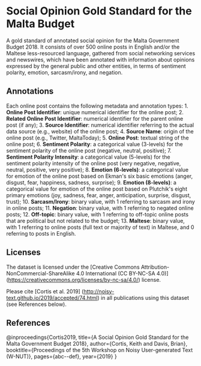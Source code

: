 # Social Opinion Gold Standard for the Malta Budget
A gold standard of annotated social opinion for the Malta Government Budget 2018. It consists of over 500 online posts in English and/or the Maltese less-resourced language, gathered from social networking services and newswires, which have been annotated with information about opinions expressed by the general public and other entities, in terms of sentiment polarity, emotion, sarcasm/irony, and negation.

## Annotations
Each online post contains the following metadata and annotation types:
	1. **Online Post Identifier**: unique numerical identifier for the online post;
	2. **Related Online Post Identifier**: numerical identifier for the parent online post (if any);
	3. **Source Identifier**: numerical identifier referring to the actual data source (e.g., website) of the online post; 
  4. **Source Name**: origin of the online post (e.g., Twitter, MaltaToday); 
	5. **Online Post**: textual string of the online post;
	6. **Sentiment Polarity**: a categorical value (3-levels) for the sentiment polarity of the online post (negative, neutral, positive);
	7. **Sentiment Polarity Intensity**: a categorical value (5-levels) for the sentiment polarity intensity of the online post (very negative, negative, neutral, positive, very positive);
	8. **Emotion (6-levels)**: a categorical value for emotion of the online post based on Ekman's six basic emotions (anger, disgust, fear, happiness, sadness, surprise); 
	9. **Emotion (8-levels)**: a categorical value for emotion of the online post based on Plutchik's eight primary emotions (joy, sadness, fear, anger, anticipation, surprise, disgust, trust); 
	10. **Sarcasm/Irony**: binary value, with 1 referring to sarcasm and irony in online posts;
	11. **Negation**: binary value, with 1 referring to negated online posts; 
  12. **Off-topic**: binary value, with 1 referring to off-topic online posts that are political but not related to the budget;
	13. **Maltese**: binary value, with 1 referring to online posts (full text or majority of text) in Maltese, and 0 referring to posts in English.

## Licenses
The dataset is licensed under the [Creative Commons Attribution-NonCommercial-ShareAlike 4.0 International (CC BY-NC-SA 4.0)] (https://creativecommons.org/licenses/by-nc-sa/4.0/) license.

Please cite [Cortis et al. 2019] (http://noisy-text.github.io/2019/accepted/74.html) in all publications using this dataset (see References below).

## References
@inproceedings{Cortis2019,
  title={A Social Opinion Gold Standard for the Malta Government Budget 2018},
  author={Cortis, Keith and Davis, Brian},
  booktitle={Proceedings of the 5th Workshop on Noisy User-generated Text (W-NUT)},
  pages={abc--def},
  year={2019}
}


